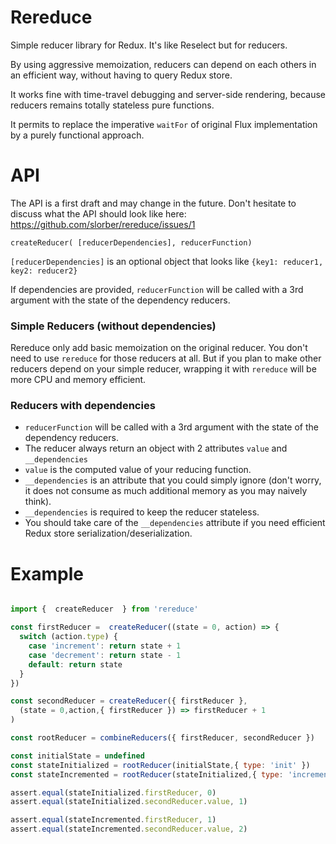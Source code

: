 # Rereduce


Simple reducer library for Redux. It's like Reselect but for reducers. 

By using aggressive memoization, reducers can depend on each others in an efficient way, without having to query Redux store.

It works fine with time-travel debugging and server-side rendering, because reducers remains totally stateless pure functions.

It permits to replace the imperative `waitFor` of original Flux implementation by a purely functional approach.


# API

The API is a first draft and may change in the future. Don't hesitate to discuss what the API should look like here: https://github.com/slorber/rereduce/issues/1

`createReducer( [reducerDependencies], reducerFunction)`

`[reducerDependencies]` is an optional object that looks like `{key1: reducer1, key2: reducer2}`

If dependencies are provided, `reducerFunction` will be called with a 3rd argument with the state of the dependency reducers.


### Simple Reducers (without dependencies)

Rereduce only add basic memoization on the original reducer.
You don't need to use `rereduce` for those reducers at all. But if you plan to make other reducers depend on your simple reducer, wrapping it with `rereduce` will be more CPU and memory efficient.


### Reducers with dependencies

- `reducerFunction` will be called with a 3rd argument with the state of the dependency reducers.
- The reducer always return an object with 2 attributes `value` and `__dependencies`
- `value` is the computed value of your reducing function.
- `__dependencies` is an attribute that you could simply ignore (don't worry, it does not consume as much additional memory as you may naively think).
- `__dependencies` is required to keep the reducer stateless.
- You should take care of the `__dependencies` attribute if you need efficient Redux store serialization/deserialization.


# Example

```javascript

import {  createReducer  } from 'rereduce'

const firstReducer =  createReducer((state = 0, action) => {
  switch (action.type) {
    case 'increment': return state + 1
    case 'decrement': return state - 1
    default: return state
  }
})

const secondReducer = createReducer({ firstReducer },
  (state = 0,action,{ firstReducer }) => firstReducer + 1
)

const rootReducer = combineReducers({ firstReducer, secondReducer })

const initialState = undefined
const stateInitialized = rootReducer(initialState,{ type: 'init' })
const stateIncremented = rootReducer(stateInitialized,{ type: 'increment' })

assert.equal(stateInitialized.firstReducer, 0)
assert.equal(stateInitialized.secondReducer.value, 1)

assert.equal(stateIncremented.firstReducer, 1)
assert.equal(stateIncremented.secondReducer.value, 2)
```


